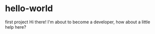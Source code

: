 # hello-world
first project
Hi there!
I'm about to become a developer, how about a little help here?
